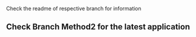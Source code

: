 Check the readme of respective branch for information

## Check Branch Method2 for the latest application
